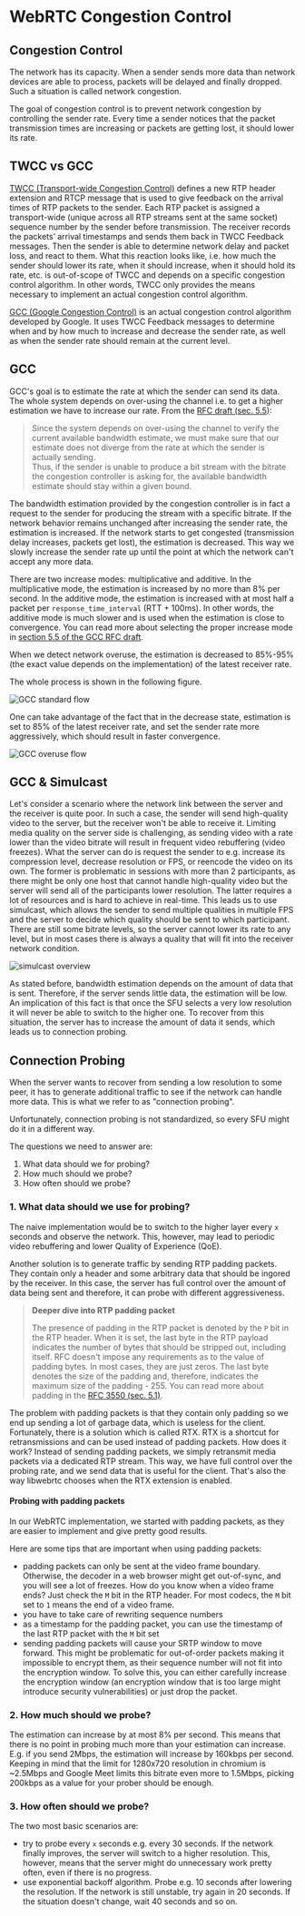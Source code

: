 # WebRTC Congestion Control

## Congestion Control

The network has its capacity. When a sender sends more data than network devices are able to process,
packets will be delayed and finally dropped. Such a situation is called network congestion.

The goal of congestion control is to prevent network congestion by controlling the sender rate.
Every time a sender notices that the packet transmission times are increasing or packets are getting
lost, it should lower its rate.

## TWCC vs GCC

[TWCC (Transport-wide Congestion Control)][twcc-draft] defines a new RTP header extension and RTCP message 
that is used to give feedback on the arrival times of RTP packets to the sender.
Each RTP packet is assigned a transport-wide (unique across all RTP streams sent at the same socket) 
sequence number by the sender before transmission.
The receiver records the packets’ arrival timestamps and sends them back in TWCC Feedback messages.
Then the sender is able to determine network delay and packet loss, and react to them.
What this reaction looks like, i.e. how much the sender should lower its rate, when it should increase, when 
it should hold its rate, etc. is out-of-scope of TWCC and depends on a specific congestion control algorithm.
In other words, TWCC only provides the means necessary to implement an actual congestion control algorithm.

[GCC (Google Congestion Control)][gcc-draft] is an actual congestion control algorithm developed by Google.
It uses TWCC Feedback messages to determine when and by how much to increase and decrease the sender rate, 
as well as when the sender rate should remain at the current level.

## GCC

GCC's goal is to estimate the rate at which the sender can send its data.
The whole system depends on over-using the channel i.e. to get a higher estimation we have to increase our rate.
From the [RFC draft (sec. 5.5)][gcc-sec-5.5]:

> Since the system depends on over-using the channel to verify the current available bandwidth estimate, we must make
> sure that our estimate does not diverge from the rate at which the sender is actually sending.  
> Thus, if the sender is unable to produce a bit stream with the bitrate the congestion controller is asking for, 
> the available bandwidth estimate should stay within a given bound.

The bandwidth estimation provided by the congestion controller is in fact a request to the sender for producing 
the stream with a specific bitrate.
If the network behavior remains unchanged after increasing the sender rate, the estimation is increased.
If the network starts to get congested (transmission delay increases, packets get lost), the estimation
is decreased.
This way we slowly increase the sender rate up until the point at which the network can't accept any more data.

There are two increase modes: multiplicative and additive.
In the multiplicative mode, the estimation is increased by no more than 8% per second.
In the additive mode, the estimation is increased with at most half a packet per `response_time_interval` (RTT + 100ms).
In other words, the additive mode is much slower and is used when the estimation is close to convergence.
You can read more about selecting the proper increase mode in [section 5.5 of the GCC RFC draft][gcc-sec-5.5].

When we detect network overuse, the estimation is decreased to 85%-95% (the exact value depends on the implementation) of the latest receiver rate.

The whole process is shown in the following figure.

![GCC standard flow](./gcc_std_flow.png)

One can take advantage of the fact that in the decrease state, estimation is set to 85% of the latest receiver rate, and 
set the sender rate more aggressively, which should result in faster convergence.

![GCC overuse flow](./gcc_overuse_flow.png)

## GCC & Simulcast

Let's consider a scenario where the network link between the server and the receiver is quite poor.
In such a case, the sender will send high-quality video to the server, but the receiver won't be able to receive it.
Limiting media quality on the server side is challenging, as sending video with a rate lower than the video
bitrate will result in frequent video rebuffering (video freezes).
What the server can do is request the sender to e.g. increase its compression level, decrease resolution or FPS,
or reencode the video on its own.
The former is problematic in sessions with more than 2 participants, as there might be only one host that
cannot handle high-quality video but the server will send all of the participants lower resolution.
The latter requires a lot of resources and is hard to achieve in real-time.
This leads us to use simulcast, which allows the sender to send multiple qualities in multiple FPS and the server to decide
which quality should be sent to which participant.
There are still some bitrate levels, so the server cannot lower its rate to any level, but in most cases
there is always a quality that will fit into the receiver network condition.

![simulcast overview](./simulcast.png)

As stated before, bandwidth estimation depends on the amount of data that is sent.
Therefore, if the server sends little data, the estimation will be low.
An implication of this fact is that once the SFU selects a very low resolution it will never be able to switch to the higher one. 
To recover from this situation, the server has to increase the amount of data it sends, which leads us to connection probing.

## Connection Probing

When the server wants to recover from sending a low resolution to some peer, it has to generate additional traffic
to see if the network can handle more data.
This is what we refer to as "connection probing".

Unfortunately, connection probing is not standardized, so every SFU might do it in a different way.

The questions we need to answer are:
1. What data should we for probing?
1. How much should we probe?
1. How often should we probe?

### 1. What data should we use for probing?

The naive implementation would be to switch to the higher layer every `x` seconds and observe the network.
This, however, may lead to periodic video rebuffering and lower Quality of Experience (QoE).

Another solution is to generate traffic by sending RTP padding packets.
They contain only a header and some arbitrary data that should be ingored by the receiver.
In this case, the server has full control over the amount of data being sent and therefore, it can probe with 
different aggressiveness.

> **Deeper dive into RTP padding packet**
>
> The presence of padding in the RTP packet is denoted by the `P` bit in the RTP header.
> When it is set, the last byte in the RTP payload indicates the number of bytes that should be stripped out,
> including itself.
> RFC doesn't impose any requirements as to the value of padding bytes.
> In most cases, they are just zeros.
> The last byte denotes the size of the padding and, therefore, indicates the maximum size of the padding - 255.
> You can read more about padding in the [RFC 3550 (sec. 5.1)][rtp-sec-5.1].

The problem with padding packets is that they contain only padding so we end up sending
a lot of garbage data, which is useless for the client.
Fortunately, there is a solution which is called RTX.
RTX is a shortcut for retransmissions and can be used instead of padding packets.
How does it work?
Instead of sending padding packets, we simply retransmit media packets via a dedicated RTP stream.
This way, we have full control over the probing rate, and we send data that is useful for the client.
That's also the way libwebrtc chooses when the RTX extension is enabled.

#### Probing with padding packets

In our WebRTC implementation, we started with padding packets, as they are easier to implement and give
pretty good results.

Here are some tips that are important when using padding packets:
* padding packets can only be sent at the video frame boundary.
Otherwise, the decoder in a web browser might get out-of-sync, and you will see a lot of freezes.
How do you know when a video frame ends?
Just check the `M` bit in the RTP header.
For most codecs, the `M` bit set to `1` means the end of a video frame.
* you have to take care of rewriting sequence numbers
* as a timestamp for the padding packet, you can use the timestamp of the last RTP packet with the `M` bit set
* sending padding packets will cause your SRTP window to move forward. 
This might be problematic for out-of-order packets making it impossible to encrypt them, as their sequence number
will not fit into the encryption window.
To solve this, you can either carefully increase the encryption window (an encryption window that is too large might
introduce security vulnerabilities) or just drop the packet.

### 2. How much should we probe?

The estimation can increase by at most 8% per second.
This means that there is no point in probing much more than your estimation can increase.
E.g. if you send 2Mbps, the estimation will increase by 160kbps per second.
Keeping in mind that the limit for 1280x720 resolution in chromium is ~2.5Mbps and
Google Meet limits this bitrate even more to 1.5Mbps, picking 200kbps as a value for your prober should be enough.

### 3. How often should we probe?

The two most basic scenarios are:
* try to probe every `x` seconds e.g. every 30 seconds.
If the network finally improves, the server will switch to a higher resolution.
This, however, means that the server might do unnecessary work pretty often, even if there is no progress.
* use exponential backoff algorithm. 
Probe e.g. 10 seconds after lowering the resolution.
If the network is still unstable, try again in 20 seconds.
If the situation doesn't change, wait 40 seconds and so on.

[twcc-draft]: https://datatracker.ietf.org/doc/html/draft-holmer-rmcat-transport-wide-cc-extensions-01
[gcc-draft]: https://datatracker.ietf.org/doc/html/draft-ietf-rmcat-gcc-02
[gcc-sec-5.5]: https://datatracker.ietf.org/doc/html/draft-ietf-rmcat-gcc-02#section-5.5
[rtp-sec-5.1]: https://www.rfc-editor.org/rfc/rfc3550#section-5.1